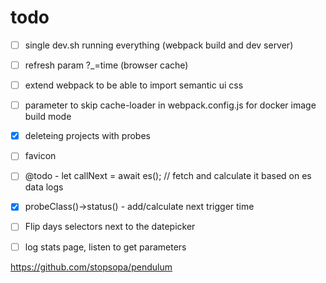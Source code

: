 

# todo

- [ ] single dev.sh running everything (webpack build and dev server)
- [ ] refresh param ?_=time (browser cache)
- [ ] extend webpack to be able to import semantic ui css
- [ ] parameter to skip cache-loader in webpack.config.js for docker image build mode
- [x] deleteing projects with probes
- [ ] favicon
- [ ] @todo - let callNext = await es(); // fetch and calculate it based on es data logs
- [x] probeClass()->status() - add/calculate next trigger time
- [ ] Flip days selectors next to the datepicker
- [ ] log stats page, listen to get parameters



https://github.com/stopsopa/pendulum